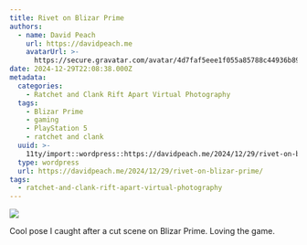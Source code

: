 ```yaml
---
title: Rivet on Blizar Prime
authors:
  - name: David Peach
    url: https://davidpeach.me
    avatarUrl: >-
      https://secure.gravatar.com/avatar/4d7faf5eee1f055a85788c44936b8995eaab6dfb004e7854ec747ccb272e91ee?s=96&d=mm&r=g
date: 2024-12-29T22:08:38.000Z
metadata:
  categories:
    - Ratchet and Clank Rift Apart Virtual Photography
  tags:
    - Blizar Prime
    - gaming
    - PlayStation 5
    - ratchet and clank
  uuid: >-
    11ty/import::wordpress::https://davidpeach.me/2024/12/29/rivet-on-blizar-prime/
  type: wordpress
  url: https://davidpeach.me/2024/12/29/rivet-on-blizar-prime/
tags:
  - ratchet-and-clank-rift-apart-virtual-photography
---
```

[![](/assets/194146d7ed331-screenshoturl699-5xAMyN9ASU6M.jpg)](/assets/194146d7ed331-screenshoturl699-5xAMyN9ASU6M.jpg)

Cool pose I caught after a cut scene on Blizar Prime. Loving the game.